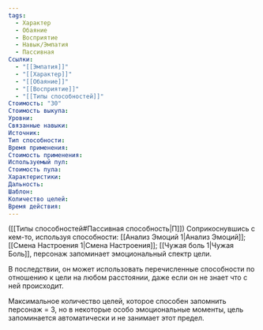 ```yaml
---
tags:
  - Характер
  - Обаяние
  - Восприятие
  - Навык/Эмпатия
  - Пассивная
Ссылки:
  - "[[Эмпатия]]"
  - "[[Характер]]"
  - "[[Обаяние]]"
  - "[[Восприятие]]"
  - "[[Типы способностей]]"
Стоимость: "30"
Стоимость выкупа:
Уровни:
Связанные навыки:
Источник:
Тип способности:
Время применения:
Стоимость применения:
Используемый пул:
Стоимость пула:
Характеристики:
Дальность:
Шаблон:
Количество целей:
Время действия:
---
```

([[Типы способностей#Пассивная способность|П]]) Соприкоснувшись с кем-то, используя способности: [[Анализ Эмоций 1|Анализ Эмоций]]; [[Смена Настроения 1|Смена Настроения]]; [[Чужая боль 1|Чужая Боль]], персонаж запоминает эмоциональный спектр цели. 

В последствии, он может использовать перечисленные способности по отношению к цели на любом расстоянии, даже если он не знает что с ней происходит. 

Максимальное количество целей, которое способен запомнить персонаж = 3, но в некоторые особо эмоциональные моменты, цель запоминается автоматически и не занимает этот предел. 